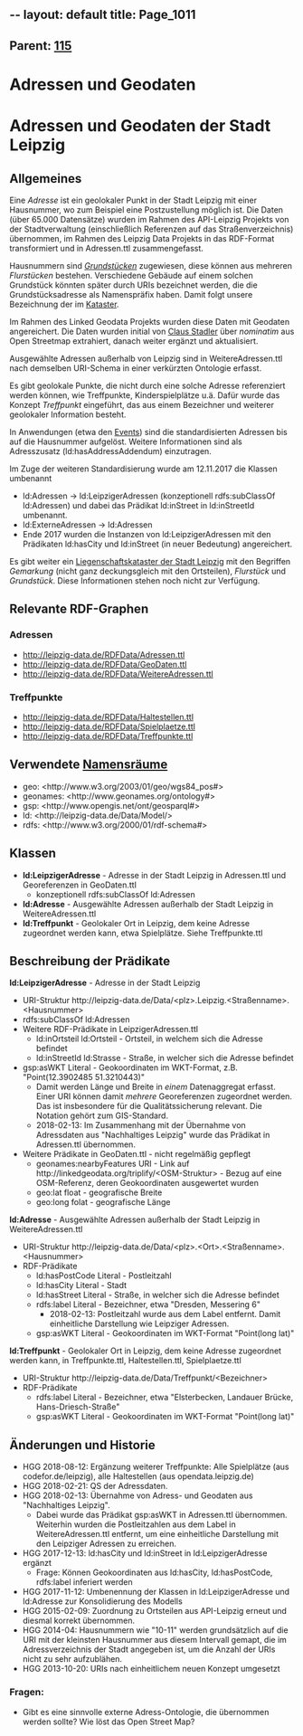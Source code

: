 --
layout: default
title: Page_1011
---

## Parent: [115](Page_115)

# Adressen und Geodaten

<h1>Adressen und Geodaten der Stadt Leipzig</h1>
<h2>Allgemeines</h2>
Eine <em>Adresse</em> ist ein geolokaler Punkt in der Stadt Leipzig mit einer Hausnummer, wo zum Beispiel eine Postzustellung möglich ist. Die Daten (über 65.000 Datensätze) wurden im Rahmen des API-Leipzig Projekts von der Stadtverwaltung (einschließlich Referenzen auf das Straßenverzeichnis) übernommen, im Rahmen des Leipzig Data Projekts in das RDF-Format transformiert und in Adressen.ttl zusammengefasst.

Hausnummern sind <a href="http://de.wikipedia.org/wiki/Grundst%C3%BCck"><em>Grundstücken</em></a> zugewiesen, diese können aus mehreren <em>Flurstücken</em> bestehen. Verschiedene Gebäude auf einem solchen Grundstück könnten später durch URIs bezeichnet werden, die die Grundstücksadresse als Namenspräfix haben. Damit folgt unsere Bezeichnung der im <a href="http://www.leipzig.de/bauen-und-wohnen/bauen/geodaten-und-karten/">Kataster</a>.

Im Rahmen des Linked Geodata Projekts wurden diese Daten mit Geodaten angereichert. Die Daten wurden initial von <a href="http://aksw.org/ClausStadler.html">Claus Stadler</a> über <em>nominatim</em> aus Open Streetmap extrahiert, danach weiter ergänzt und aktualisiert.

Ausgewählte Adressen außerhalb von Leipzig sind in WeitereAdressen.ttl nach demselben URI-Schema in einer verkürzten Ontologie erfasst.

Es gibt geolokale Punkte, die nicht durch eine solche Adresse referenziert werden können, wie Treffpunkte, Kinderspielplätze u.ä. Dafür wurde das Konzept <em>Treffpunkt</em> eingeführt, das aus einem Bezeichner und weiterer geolokaler Information besteht.

In Anwendungen (etwa den <a href="http://leipzig-data.de/ontology/events/">Events</a>) sind die standardisierten Adressen bis auf die Hausnummer aufgelöst. Weitere Informationen sind als Adresszusatz (ld:hasAddressAddendum) einzutragen.

Im Zuge der weiteren Standardisierung wurde am 12.11.2017 die Klassen umbenannt
<ul>
 	<li>ld:Adressen -&gt; ld:LeipzigerAdressen (konzeptionell rdfs:subClassOf ld:Adressen) und dabei das Prädikat ld:inStreet in ld:inStreetId umbenannt.</li>
 	<li>ld:ExterneAdressen -&gt; ld:Adressen</li>
 	<li>Ende 2017 wurden die Instanzen von ld:LeipzigerAdressen mit den Prädikaten ld:hasCity und ld:inStreet (in neuer Bedeutung) angereichert.</li>
</ul>
Es gibt weiter ein <a href="https://www.leipzig.de/bauen-und-wohnen/bauen/liegenschaftskataster/">Liegenschaftskataster der Stadt Leipzig</a> mit den Begriffen <em>Gemarkung</em> (nicht ganz deckungsgleich mit den Ortsteilen), <em>Flurstück</em> und <em>Grundstück</em>. Diese Informationen stehen noch nicht zur Verfügung.
<h2>Relevante RDF-Graphen</h2>
<h3>Adressen</h3>
<ul>
 	<li><a href="http://leipzig-data.de/RDFData/Adressen.ttl">http://leipzig-data.de/RDFData/Adressen.ttl</a></li>
 	<li><a href="http://leipzig-data.de/RDFData/GeoDaten.ttl">http://leipzig-data.de/RDFData/GeoDaten.ttl</a></li>
 	<li><a href="http://leipzig-data.de/RDFData/WeitereAdressen.ttl">http://leipzig-data.de/RDFData/WeitereAdressen.ttl</a></li>
</ul>
<h3>Treffpunkte</h3>
<ul>
 	<li><a href="http://leipzig-data.de/RDFData/Haltestellen.ttl">http://leipzig-data.de/RDFData/Haltestellen.ttl</a></li>
 	<li><a href="http://leipzig-data.de/RDFData/Spielplaetze.ttl">http://leipzig-data.de/RDFData/Spielplaetze.ttl</a></li>
 	<li><a href="http://leipzig-data.de/RDFData/Treffpunkte.ttl">http://leipzig-data.de/RDFData/Treffpunkte.ttl</a></li>
</ul>
<h2>Verwendete <a href="http://lov.okfn.org">Namensräume</a></h2>
<ul>
 	<li>geo: &lt;http://www.w3.org/2003/01/geo/wgs84_pos#&gt;</li>
 	<li>geonames: &lt;http://www.geonames.org/ontology#&gt;</li>
 	<li>gsp: &lt;http://www.opengis.net/ont/geosparql#&gt;</li>
 	<li>ld: &lt;http://leipzig-data.de/Data/Model/&gt;</li>
 	<li>rdfs: &lt;http://www.w3.org/2000/01/rdf-schema#&gt;</li>
</ul>
<h2>Klassen</h2>
<ul>
 	<li><strong>ld:LeipzigerAdresse</strong> - Adresse in der Stadt Leipzig in Adressen.ttl und Georeferenzen in GeoDaten.ttl
<ul>
 	<li>konzeptionell rdfs:subClassOf ld:Adressen</li>
</ul>
</li>
 	<li><strong>ld:Adresse</strong> - Ausgewählte Adressen außerhalb der Stadt Leipzig in WeitereAdressen.ttl</li>
 	<li><strong>ld:Treffpunkt</strong> - Geolokaler Ort in Leipzig, dem keine Adresse zugeordnet werden kann, etwa Spielplätze. Siehe Treffpunkte.ttl</li>
</ul>
<h2>Beschreibung der Prädikate</h2>
<strong>ld:LeipzigerAdresse</strong> - Adresse in der Stadt Leipzig
<ul>
 	<li>URI-Struktur http://leipzig-data.de/Data/&lt;plz&gt;.Leipzig.&lt;Straßenname&gt;.&lt;Hausnummer&gt;</li>
 	<li>rdfs:subClassOf ld:Adressen</li>
 	<li>Weitere RDF-Prädikate in LeipzigerAdressen.ttl
<ul>
 	<li>ld:inOrtsteil ld:Ortsteil - Ortsteil, in welchem sich die Adresse befindet</li>
 	<li>ld:inStreetId ld:Strasse - Straße, in welcher sich die Adresse befindet</li>
</ul>
</li>
 	<li>gsp:asWKT Literal - Geokoordinaten im WKT-Format, z.B. "Point(12.3902485 51.3210443)"
<ul>
 	<li>Damit werden Länge und Breite in <em>einem</em> Datenaggregat erfasst. Einer URI können damit <em>mehrere</em> Georeferenzen zugeordnet werden. Das ist insbesondere für die Qualitätssicherung relevant. Die Notation gehört zum GIS-Standard.</li>
 	<li>2018-02-13: Im Zusammenhang mit der Übernahme von Adressdaten aus "Nachhaltiges Leipzig" wurde das Prädikat in Adressen.ttl übernommen.</li>
</ul>
</li>
 	<li>Weitere Prädikate in GeoDaten.ttl - nicht regelmäßig gepflegt
<ul>
 	<li>geonames:nearbyFeatures URI - Link auf http://linkedgeodata.org/triplify/&lt;OSM-Struktur&gt; - Bezug auf eine OSM-Referenz, deren Geokoordinaten ausgewertet wurden</li>
 	<li>geo:lat float - geografische Breite</li>
 	<li>geo:long folat - geografische Länge</li>
</ul>
</li>
</ul>
<strong>ld:Adresse</strong> - Ausgewählte Adressen außerhalb der Stadt Leipzig in WeitereAdressen.ttl
<ul>
 	<li>URI-Struktur http://leipzig-data.de/Data/&lt;plz&gt;.&lt;Ort&gt;.&lt;Straßenname&gt;.&lt;Hausnummer&gt;</li>
 	<li>RDF-Prädikate
<ul>
 	<li>ld:hasPostCode Literal - Postleitzahl</li>
 	<li>ld:hasCity Literal - Stadt</li>
 	<li>ld:hasStreet Literal - Straße, in welcher sich die Adresse befindet</li>
 	<li>rdfs:label Literal - Bezeichner, etwa "Dresden, Messering 6"
<ul>
 	<li>2018-02-13: Postleitzahl wurde aus dem Label entfernt. Damit einheitliche Darstellung wie Leipziger Adressen.</li>
</ul>
</li>
 	<li>gsp:asWKT Literal - Geokoordinaten im WKT-Format "Point(long lat)"</li>
</ul>
</li>
</ul>
<strong>ld:Treffpunkt</strong> - Geolokaler Ort in Leipzig, dem keine Adresse zugeordnet werden kann, in Treffpunkte.ttl, Haltestellen.ttl, Spielplaetze.ttl
<ul>
 	<li>URI-Struktur http://leipzig-data.de/Data/Treffpunkt/&lt;Bezeichner&gt;</li>
 	<li>RDF-Prädikate
<ul>
 	<li>rdfs:label Literal - Bezeichner, etwa "Elsterbecken, Landauer Brücke, Hans-Driesch-Straße"</li>
 	<li>gsp:asWKT Literal - Geokoordinaten im WKT-Format "Point(long lat)"</li>
</ul>
</li>
</ul>
<h2>Änderungen und Historie</h2>
<ul>
 	<li>HGG 2018-08-12: Ergänzung weiterer Treffpunkte: Alle Spielplätze (aus codefor.de/leipzig), alle Haltestellen (aus opendata.leipzig.de)</li>
 	<li>HGG 2018-02-21: QS der Adressdaten.</li>
 	<li>HGG 2018-02-13: Übernahme von Adress- und Geodaten aus "Nachhaltiges Leipzig".
<ul>
 	<li>Dabei wurde das Prädikat gsp:asWKT in Adressen.ttl übernommen. Weiterhin wurden die Postleitzahlen aus dem Label in WeitereAdressen.ttl entfernt, um eine einheitliche Darstellung mit den Leipziger Adressen zu erreichen.</li>
</ul>
</li>
 	<li>HGG 2017-12-13: ld:hasCity und ld:inStreet in ld:LeipzigerAdresse ergänzt
<ul>
 	<li>Frage: Können Geokoordinaten aus ld:hasCity, ld:hasPostCode, rdfs:label inferiert werden</li>
</ul>
</li>
 	<li>HGG 2017-11-12: Umbenennung der Klassen in ld:LeipzigerAdresse und ld:Adresse zur Konsolidierung des Modells</li>
 	<li>HGG 2015-02-09: Zuordnung zu Ortsteilen aus API-Leipzig erneut und diesmal korrekt übernommen.</li>
 	<li>HGG 2014-04: Hausnummern wie "10-11" werden grundsätzlich auf die URI mit der kleinsten Hausnummer aus diesem Intervall gemapt, die im Adressverzeichnis der Stadt angegeben ist, um die Anzahl der URIs nicht zu sehr aufzublähen.</li>
 	<li>HGG 2013-10-20: URIs nach einheitlichem neuen Konzept umgesetzt</li>
</ul>
<h3>Fragen:</h3>
<ul>
 	<li>Gibt es eine sinnvolle externe Adress-Ontologie, die übernommen werden sollte? Wie löst das Open Street Map?</li>
</ul>

